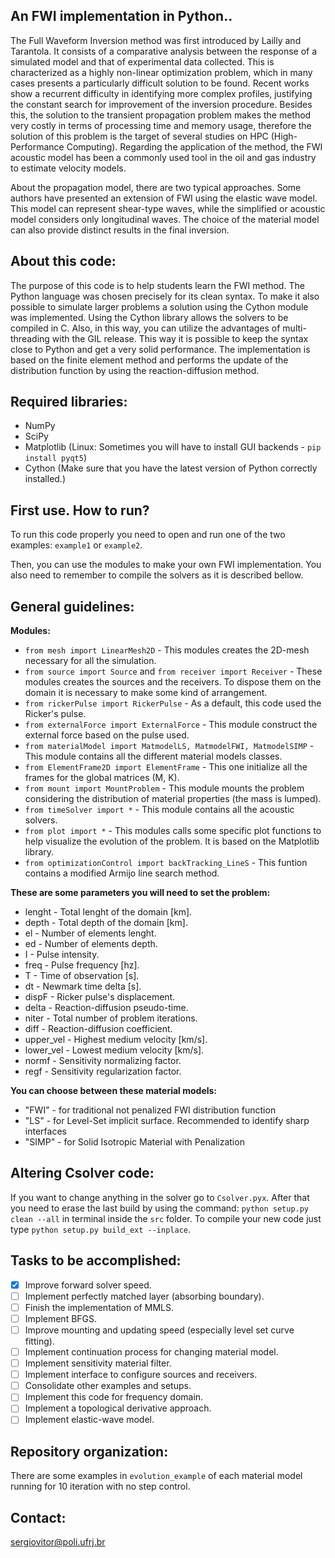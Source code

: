 ## An FWI implementation in Python..

The Full Waveform Inversion method was first introduced by Lailly and Tarantola. It consists of a comparative analysis between the response of a simulated model and that of experimental data collected. This is characterized as a highly non-linear optimization problem, which in many cases presents a particularly difficult solution to be found. Recent works show a recurrent difficulty in identifying more complex profiles, justifying the constant search for improvement of the inversion procedure. Besides this, the solution to the transient propagation problem makes the method very costly in terms of processing time and memory usage, therefore the solution of this problem is the target of several studies on HPC (High-Performance Computing). Regarding the application of the method, the FWI acoustic model has been a commonly used tool in the oil and gas industry to estimate velocity models.

About the propagation model, there are two typical approaches. Some authors have presented an extension of FWI using the elastic wave model. This model can represent shear-type waves, while the simplified or acoustic model considers only longitudinal waves. The choice of the material model can also provide distinct results in the final inversion.

## About this code:

The purpose of this code is to help students learn the FWI method. The Python language was chosen precisely for its clean syntax. To make it also possible to simulate larger problems a solution using the Cython module was implemented. Using the Cython library allows the solvers to be compiled in C. Also, in this way, you can utilize the advantages of multi-threading with the GIL release. This way it is possible to keep the syntax close to Python and get a very solid performance. The implementation is based on the finite element method and performs the update of the distribution function by using the reaction-diffusion method. 

## Required libraries:
- NumPy
- SciPy
- Matplotlib (Linux: Sometimes you will have to install GUI backends -  ```pip install pyqt5```)
- Cython (Make sure that you have the latest version of Python correctly installed.)

## First use. How to run?

To run this code properly you need to open and run one of the two examples: ```example1``` or ```example2```. 

Then, you can use the modules to make your own FWI implementation. You also need to remember to compile the solvers as it is described bellow.

## General guidelines:

**Modules:**

- ```from mesh import LinearMesh2D``` - This modules creates the 2D-mesh necessary for all the simulation.
- ```from source import Source``` and ```from receiver import Receiver``` - These modules creates the sources and the receivers. To dispose them on the domain it is necessary to make some kind of arrangement.
- ```from rickerPulse import RickerPulse``` - As a default, this code used the Ricker's pulse.
- ```from externalForce import ExternalForce``` - This module construct the external force based on the pulse used.
- ```from materialModel import MatmodelLS, MatmodelFWI, MatmodelSIMP``` - This module contains all the different material models classes.
- ```from ElementFrame2D import ElementFrame``` - This one initialize all the frames for the global matrices (M, K).
- ```from mount import MountProblem``` - This module mounts the problem considering the distribution of material properties (the mass is lumped).
- ```from timeSolver import *``` - This module contains all the acoustic solvers.
- ```from plot import *``` - This modules calls some specific plot functions to help visualize the evolution of the problem. It is based on the Matplotlib library.
- ```from optimizationControl import backTracking_LineS``` - This funtion contains a modified Armijo line search method.

**These are some parameters you will need to set the problem:**

- lenght - Total lenght of the domain [km].
- depth  - Total depth of the domain [km].
- el - Number of elements lenght.
- ed - Number of elements depth.
- I - Pulse intensity.
- freq - Pulse frequency [hz].
- T - Time of observation [s].
- dt - Newmark time delta [s].
- dispF - Ricker pulse's displacement.
- delta - Reaction-diffusion pseudo-time.
- niter - Total number of problem iterations.
- diff - Reaction-diffusion coefficient.
- upper_vel - Highest medium velocity [km/s].
- lower_vel - Lowest medium velocity [km/s].
- normf - Sensitivity normalizing factor.
- regf  - Sensitivity regularization factor.

**You can choose between these material models:**

- "FWI"  - for traditional not penalized FWI distribution function
- "LS"   - for Level-Set implicit surface. Recommended to identify sharp interfaces
- "SIMP" - for Solid Isotropic Material with Penalization

## Altering Csolver code:
If you want to change anything in the solver go to ```Csolver.pyx```. After that you need to erase the last build by using the command: ```python setup.py clean --all``` in terminal inside the ```src``` folder. To compile your new code just type ```python setup.py build_ext --inplace```.

## Tasks to be accomplished:

- [x] Improve forward solver speed.
- [ ] Implement perfectly matched layer (absorbing boundary).
- [ ] Finish the implementation of MMLS.
- [ ] Implement BFGS.
- [ ] Improve mounting and updating speed (especially level set curve fitting).
- [ ] Implement continuation process for changing material model. 
- [ ] Implement sensitivity material filter.
- [ ] Implement interface to configure sources and receivers.
- [ ] Consolidate other examples and setups.
- [ ] Implement this code for frequency domain.
- [ ] Implement a topological derivative approach.
- [ ] Implement elastic-wave model.

## Repository organization:

There are some examples in ```evolution_example``` of each material model running for 10 iteration with no step control.

## Contact:

sergiovitor@poli.ufrj.br











